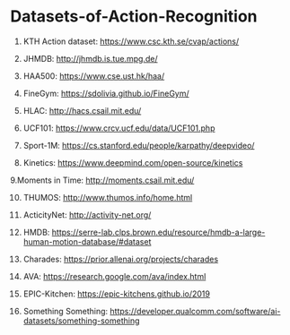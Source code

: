 # Datasets-of-Action-Recognition

1. KTH Action dataset: https://www.csc.kth.se/cvap/actions/

2. JHMDB: http://jhmdb.is.tue.mpg.de/

3. HAA500: https://www.cse.ust.hk/haa/

4. FineGym: https://sdolivia.github.io/FineGym/

5. HLAC: http://hacs.csail.mit.edu/

6. UCF101: https://www.crcv.ucf.edu/data/UCF101.php

7. Sport-1M: https://cs.stanford.edu/people/karpathy/deepvideo/

8. Kinetics: https://www.deepmind.com/open-source/kinetics

9.Moments in Time: http://moments.csail.mit.edu/

10. THUMOS: http://www.thumos.info/home.html

11. ActicityNet: http://activity-net.org/

12. HMDB: https://serre-lab.clps.brown.edu/resource/hmdb-a-large-human-motion-database/#dataset

13. Charades: https://prior.allenai.org/projects/charades

14. AVA: https://research.google.com/ava/index.html

15. EPIC-Kitchen: https://epic-kitchens.github.io/2019

16. Something Something: https://developer.qualcomm.com/software/ai-datasets/something-something
